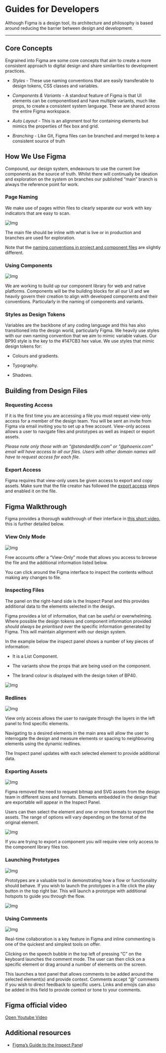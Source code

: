 
# Guides for Developers

Although Figma is a design tool, its architecture and philosophy is based around reducing the barrier between design and development.

---

## Core Concepts

Engrained into Figma are some core concepts that aim to create a more consistent approach to digital design and share similarities to development practices.

- *Styles* - These use naming conventions that are easily transferable to design tokens, CSS classes and variables.

- *Components & Variants* - A standout feature of Figma is that UI elements can be componentised and have multiple variants, much like props, to create a consistent system language. These are shared across the entire Figma workspace.

- *Auto Layout* - This is an alignment tool for containing elements but mimics the properties of flex box and grid.

- *Branching* - Like Git, Figma files can be branched and merged to keep a consistent source of truth

## How We Use Figma

Compound, our design system, endeavours to use the current live components as the source of truth. Whilst there will continually be ideation and exploration on the system on branches our published “main” branch is always the reference point for work.

### Page Naming

We make use of pages within files to clearly separate our work with key indicators that are easy to scan.

![Img](https://studio-assets.supernova.io/design-systems/16150/17516d1c-4a3d-4117-b19e-be19d484704d.png?Expires=1977609600&Policy=eyJTdGF0ZW1lbnQiOlt7IlJlc291cmNlIjoiaHR0cHM6Ly9zdHVkaW8tYXNzZXRzLnN1cGVybm92YS5pby9kZXNpZ24tc3lzdGVtcy8xNjE1MC8xNzUxNmQxYy00YTNkLTQxMTctYjE5ZS1iZTE5ZDQ4NDcwNGQucG5nIiwiQ29uZGl0aW9uIjp7IkRhdGVMZXNzVGhhbiI6eyJBV1M6RXBvY2hUaW1lIjoxOTc3NjA5NjAwfX19XX0_&Signature=ZasN0-B9Iw-ksE9ID6qcdYm1qE7n7~kP9kyedggeNNfvZjhmg9orDV~PsSj5B~nbFRITzJZAsbX5BCkJU5bEtC56xqRa7RV~f3WGht6sHJKHFWwjOEn36IN~TWcjUlvdhYSsf3upYDNib0XSJOhVdZcVZuogONzsn-llZeU2hQihuFn~ikPU-2SRIZFQLW1hJWbjrZp3bvftb~MGn-dvbBH7XMm6LFksmounTGAHV-nPNCejlqFI0d2DGOFB~P7kkLX2ZnoqeLWt~B~M19g2TScKRJ8RPPjOfH3mM2Aho2uwtJO9th7zVtvE02X1J04UglEjVkVSPywXg3lqqQTZdQ__&Key-Pair-Id=APKAJGK34LCCAUR7N6LA)

The main file should be inline with what is live or in production and branches are used for exploration.

Note that the [naming conventions in project and component files](https://www.notion.so/Setup-Structure-6100e77469de47638d91056beced11cf) are slightly different.

### Using Components

![Img](https://studio-assets.supernova.io/design-systems/16150/e6daef74-c215-4cdb-a7bb-dedb02780f61.png?Expires=1977609600&Policy=eyJTdGF0ZW1lbnQiOlt7IlJlc291cmNlIjoiaHR0cHM6Ly9zdHVkaW8tYXNzZXRzLnN1cGVybm92YS5pby9kZXNpZ24tc3lzdGVtcy8xNjE1MC9lNmRhZWY3NC1jMjE1LTRjZGItYTdiYi1kZWRiMDI3ODBmNjEucG5nIiwiQ29uZGl0aW9uIjp7IkRhdGVMZXNzVGhhbiI6eyJBV1M6RXBvY2hUaW1lIjoxOTc3NjA5NjAwfX19XX0_&Signature=ReAgZcCD-4nFoLDF7NheaSteCTVPVr42qQA0j2tgUGo55rjAOtvhZRePxowc1wZy2jRxRyVCTonhJ6wYh0ysGWdX3tMrqjOc92pZGyigVQLDEofLP3nWDNpY8D1tD9Jh1BcLYohSMIyGW9IyHy9pc0hnzzBosOSIhFc3suPWelvHWn6rUlRZA81z-BcEecCs755eGevTjCnsUQg6gw~5hM-01Q00loDJR~46wEgIL85xnmCGe~jv1VD1VsTyNhmYGRHbEeZujgBt8NyW5O~13gYoKXlXa1zwdELxLxQFtOoIau1KK3KVoHS0EMVHWZtDUW4xi57x80andFIn7jP7rA__&Key-Pair-Id=APKAJGK34LCCAUR7N6LA)

We are working to build up our component library for web and native platforms. Components will be the building blocks for all our UI and we heavily govern their creation to align with developed components and their conventions. Particularly in the naming of components and variants.

### Styles as Design Tokens

Variables are the backbone of any coding language and this has also transitioned into the design world, particularly Figma. We heavily use styles with our own naming convention that we aim to mimic variable values. Our BP90 style is the key to the #147CB3 hex value. We use styles that mimic design tokens for:

- Colours and gradients.

- Typography.

- Shadows.

## Building from Design Files

### Requesting Access

If it is the first time you are accessing a file you must request view-only access for a member of the design team. You will be sent an invite from Figma via email inviting you to set up a free account. View-only access allows a user to navigate files and prototypes as well as inspect or export assets.

*Please note only those with an “@standardlife.com” or "@phoenix.com" email will have access to all our files. Users with other domain names will have to request access for each file.*

### Export Access

Figma requires that view-only users be given access to export and copy assets. Make sure that the file creator has followed the [export access]() steps and enabled it on the file.

## Figma Walkthrough

Figma provides a thorough walkthrough of their interface in [this short video](https://www.youtube.com/watch?v=B242nuM3y2s), this is further detailed below.

### View Only Mode

![Img](https://studio-assets.supernova.io/design-systems/16150/d91df952-f3c1-4305-a957-22aee888c1dc.jpg?Expires=1977609600&Policy=eyJTdGF0ZW1lbnQiOlt7IlJlc291cmNlIjoiaHR0cHM6Ly9zdHVkaW8tYXNzZXRzLnN1cGVybm92YS5pby9kZXNpZ24tc3lzdGVtcy8xNjE1MC9kOTFkZjk1Mi1mM2MxLTQzMDUtYTk1Ny0yMmFlZTg4OGMxZGMuanBnIiwiQ29uZGl0aW9uIjp7IkRhdGVMZXNzVGhhbiI6eyJBV1M6RXBvY2hUaW1lIjoxOTc3NjA5NjAwfX19XX0_&Signature=nAe8jGS~uIH71ka6cOddZeZLy5amzS9mFhb~6Wzm4Xdt5sTX0sIMAXRnWwYzhCNATu6lDonrid196XLPGLz2HpDGf99kC0HWKFblzzftYAOkIpOp4us1uUsvPdPRB1Cxp7cBaGbdwid6sqrp9awXvuYkv2jYnGA~QE77H~h-9tu~KADCORvJR27aeB7E4cxn2tKzbrMl2uEeeFeRJu5y5ZqK5M02Y9VwAs413yd1j2a7BLwD8ot0k8LpbPkishq-lkfolutbA6bVg6SKuIbqaZSGRg9P~V23ftLGG0ACBW16weOI82x7oSrrqiZ-0bqfifzE2KD8WDv21lZAzfnt6Q__&Key-Pair-Id=APKAJGK34LCCAUR7N6LA)

Free accounts offer a “View-Only” mode that allows you access to browse the file and the additional information listed below.

You can click around the Figma interface to inspect the contents without making any changes to file.

### Inspecting Files

The panel on the right-hand side is the Inspect Panel and this provides additional data to the elements selected in the design.

Figma provides a lot of information, that can be useful or overwhelming. Where possible the design tokens and component information provided *should always be prioritised* over the specific information generated by Figma. This will maintain alignment with our design system.

In the example below the inspect panel shows a number of key pieces of information:

- It is a List Component.

- The variants show the props that are being used on the component.

- The brand colour is displayed with the design token of BP40.

![Img](https://studio-assets.supernova.io/design-systems/16150/c574df5e-cb70-4c53-858c-8d722e9d29e8.jpg?Expires=1977609600&Policy=eyJTdGF0ZW1lbnQiOlt7IlJlc291cmNlIjoiaHR0cHM6Ly9zdHVkaW8tYXNzZXRzLnN1cGVybm92YS5pby9kZXNpZ24tc3lzdGVtcy8xNjE1MC9jNTc0ZGY1ZS1jYjcwLTRjNTMtODU4Yy04ZDcyMmU5ZDI5ZTguanBnIiwiQ29uZGl0aW9uIjp7IkRhdGVMZXNzVGhhbiI6eyJBV1M6RXBvY2hUaW1lIjoxOTc3NjA5NjAwfX19XX0_&Signature=aRvWL7AC~xXC2g6iswKeD0bi3sXobmcsjaWvRSyN4cR7DdzHz~CJfEKly~7lxEY14bflZfGTpKP-avpR6lEac-q6LMKHj1LTclKjVg32ug4RNM8t5FVVgGHVsvn3KhvIkk25kl7Zt7Lr98911E6YmmNCwvT6iBI6Ktnif7jUbKAxWJDV5uXW-Y1oDMljwWQrq4~9ipbC2Yh-SYFTNaiu0u6N2nJ8DmMEjC93h-~Inoxm9Z9ifvD45qakEc7-8YNL1U~eXw3~gZoku9jxqcEj1g4RlzQ3KAmefgN2ujsRtcghXNYSzip6L0lDoHedJpFxDJ6c6Dlf9U3iaFf0abmGKw__&Key-Pair-Id=APKAJGK34LCCAUR7N6LA)

### Redlines

![Img](https://studio-assets.supernova.io/design-systems/16150/8c97eb44-7985-4162-808d-da04ba36e322.jpg?Expires=1977609600&Policy=eyJTdGF0ZW1lbnQiOlt7IlJlc291cmNlIjoiaHR0cHM6Ly9zdHVkaW8tYXNzZXRzLnN1cGVybm92YS5pby9kZXNpZ24tc3lzdGVtcy8xNjE1MC84Yzk3ZWI0NC03OTg1LTQxNjItODA4ZC1kYTA0YmEzNmUzMjIuanBnIiwiQ29uZGl0aW9uIjp7IkRhdGVMZXNzVGhhbiI6eyJBV1M6RXBvY2hUaW1lIjoxOTc3NjA5NjAwfX19XX0_&Signature=HfG7RoswauToabQK17fXRerZw5ncBscx8OlxlUVA2lv9-d2av5J4vyZiUdkeTpalbklT4FVq-UZFnZfD7I7IBrPKkNdIiljHtBt5VogVIQpoWaiNSpi6vZvOdmAIOq4HBIyx3W8bFfPESDK3uwic9NSPcZhwTDV9zy~DycV99f3fyobPGgQGlzTVgS59C6-MNWOfvOo7s6789D0vb421WwfaPDnqj8HY4hAxojB5B~ElR4wnFLCMFOS8Fn9VpR-XlzCkVTQLaVgovJxyQkNpU3LVKORv3c2OWyCdR~~VI6DqhAm4gF7p5ollC8BysigRIfPqVPxIPxDz~mzS7KrtQg__&Key-Pair-Id=APKAJGK34LCCAUR7N6LA)

View only access allows the user to navigate through the layers in the left panel to find specific elements.

Navigating to a desired elements in the main area will allow the user to interrogate the design and measure elements or spacing to neighbouring elements using the dynamic redlines.

The Inspect panel updates with each selected element to provide additional data.

### Exporting Assets

![Img](https://studio-assets.supernova.io/design-systems/16150/4718ad5a-5a7d-4fc7-8e54-7159f837aa1c.jpg?Expires=1977609600&Policy=eyJTdGF0ZW1lbnQiOlt7IlJlc291cmNlIjoiaHR0cHM6Ly9zdHVkaW8tYXNzZXRzLnN1cGVybm92YS5pby9kZXNpZ24tc3lzdGVtcy8xNjE1MC80NzE4YWQ1YS01YTdkLTRmYzctOGU1NC03MTU5ZjgzN2FhMWMuanBnIiwiQ29uZGl0aW9uIjp7IkRhdGVMZXNzVGhhbiI6eyJBV1M6RXBvY2hUaW1lIjoxOTc3NjA5NjAwfX19XX0_&Signature=Rba9u23P~3Fpolbt79uc3fin7PXjJRDkMtxJ4cqpLaN7znzHwMKuHef5aR5T4ju-p9sAlEeJwX-4bcfiBpWtFql5vl0LfgjY2sahxWjtUlWKz6AjpEwwlFnC-P7kdJW0t0q-qX69c8WfD0AygADRXMhKTjDp15o857LIB3G~iVopnIZXYeUqodJiZ6yJ8v0-v2KGyovTI9fkDXaxKHgjqq9~3MY-31sTFcEJSClHuQhbqxS6OpiFU9Ua8RXgZWPI6AWACo-67IqecuCqmCm5X9IZHUP9CEZWlRooyoTEI2bkj5cX6xLXbDaOXGV0zXU1Duh1g-K2fi34x69xCdsNwQ__&Key-Pair-Id=APKAJGK34LCCAUR7N6LA)

Figma removed the need to request bitmap and SVG assets from the design team in different sizes and formats. Elements embedded in the design that are exportable will appear in the Inspect Panel.

Users can then select the element and one or more formats to export the assets. The range of options will vary depending on the format of the original element.

![Img](https://studio-assets.supernova.io/design-systems/16150/3e27eac8-5d21-4321-ba68-1b3a754bee90.jpg?Expires=1977609600&Policy=eyJTdGF0ZW1lbnQiOlt7IlJlc291cmNlIjoiaHR0cHM6Ly9zdHVkaW8tYXNzZXRzLnN1cGVybm92YS5pby9kZXNpZ24tc3lzdGVtcy8xNjE1MC8zZTI3ZWFjOC01ZDIxLTQzMjEtYmE2OC0xYjNhNzU0YmVlOTAuanBnIiwiQ29uZGl0aW9uIjp7IkRhdGVMZXNzVGhhbiI6eyJBV1M6RXBvY2hUaW1lIjoxOTc3NjA5NjAwfX19XX0_&Signature=D1CrezWWBKk2ISSt8NZHTRgMJMn~gv9LP-UFbM6j7sO6C9HLi529hw5LXmEe7zx-992FXDeC0TNLicUvzOaCpPay5EqlWYkN7yb9KIOIaixhRIaw7tYLFI9nHwl4XeXo13~7SL0wOjovZlVJsE--m8YxKwBNiVy85op83djd8UbymriyFGeTdnRzQHSU~M~t9Zd51h8RAJL12QWvlZa58zW47FiBmr5dCr7iKF3wL4xC9D9oMeJtLnKq7hxhdTccdPrvWdHFGO0Yy9zJj8Y2GiCP2rybpZHq67X4Z1tMwYxJEG6xJj8QdtiNDa8TUyVCcudv7UlUZqiymDcvJFDpoA__&Key-Pair-Id=APKAJGK34LCCAUR7N6LA)

If you are trying to export a component you will require view only access to the component library files too.

### Launching Prototypes

![Img](https://studio-assets.supernova.io/design-systems/16150/a73c0f67-1a31-4b82-a150-5e60bfc7c088.jpg?Expires=1977609600&Policy=eyJTdGF0ZW1lbnQiOlt7IlJlc291cmNlIjoiaHR0cHM6Ly9zdHVkaW8tYXNzZXRzLnN1cGVybm92YS5pby9kZXNpZ24tc3lzdGVtcy8xNjE1MC9hNzNjMGY2Ny0xYTMxLTRiODItYTE1MC01ZTYwYmZjN2MwODguanBnIiwiQ29uZGl0aW9uIjp7IkRhdGVMZXNzVGhhbiI6eyJBV1M6RXBvY2hUaW1lIjoxOTc3NjA5NjAwfX19XX0_&Signature=AFn-1oNMgbfVW~4sJOY3uz5AANjpYST69wMwLfbtTvdTJeuXWe3Ha-2cnriKZgpLQwvQ1GhNsWHesZSbZh1hFERPz9pAkA94NwMLskvylEZkAN1fAM2s2prvl--E9mS8o6tDUSrcE9T~6g64OfX~UZqatRGHmwyn~FwrKYrqPflVAy2KLWfzwupkvEwneaWpuULishr~6EdatNW1DlYs8HV83pobc-mxC3j0EL6Vt4TrwnIzbMAAtQvYgJC50J9XCKryXgvjYlt8pktWXP~MDCQQiag78y2e-3jriBdyt8IfvpxcrzstYlxXAemyJ9uBc8R6p-VCSpcmhOX7P64dIw__&Key-Pair-Id=APKAJGK34LCCAUR7N6LA)

Prototypes are a valuable tool in demonstrating how a flow or functionality should behave. If you wish to launch the prototypes in a file click the play button in the top right bar. This will launch a prototype with additional hotspots to guide you through the flow.

![Img](https://studio-assets.supernova.io/design-systems/16150/179747cf-3a04-468b-92d5-84d77b073877.jpg?Expires=1977609600&Policy=eyJTdGF0ZW1lbnQiOlt7IlJlc291cmNlIjoiaHR0cHM6Ly9zdHVkaW8tYXNzZXRzLnN1cGVybm92YS5pby9kZXNpZ24tc3lzdGVtcy8xNjE1MC8xNzk3NDdjZi0zYTA0LTQ2OGItOTJkNS04NGQ3N2IwNzM4NzcuanBnIiwiQ29uZGl0aW9uIjp7IkRhdGVMZXNzVGhhbiI6eyJBV1M6RXBvY2hUaW1lIjoxOTc3NjA5NjAwfX19XX0_&Signature=aWtr8~nLORIqJdJdw2VpQxGyr2-0Dl60T9rqffO1-yHp4iwKoxQz9jJMny2qJX6qxggo7jkP~JY9AUEsVCfHGCDXkJQ7dzTkO4dm4L83AlDwmK7GAtHKGdPkhPxbY2LsHO48HAZGq0-4nF~uNKqIlIPV9tR75tjwK5v9vVdwe3nz2j-9JiulA2709Lr28-P~RoCrO0psDUmkyjTc6irzOu9jJ5y~zqdOgaQV~WHPG8uR4KJEPIRp02p47ufD83TA6J61FD-zgIMVSvZHoGmf3W57ppII9I1syG8osJPYGY4jAXzazb2mFj3VeTkJbtfzlkEXOW-q2bAyjMulc2Trtg__&Key-Pair-Id=APKAJGK34LCCAUR7N6LA)

### Using Comments

![Img](https://studio-assets.supernova.io/design-systems/16150/68d5e81e-5f1a-4d8c-af64-f14713015eec.jpg?Expires=1977609600&Policy=eyJTdGF0ZW1lbnQiOlt7IlJlc291cmNlIjoiaHR0cHM6Ly9zdHVkaW8tYXNzZXRzLnN1cGVybm92YS5pby9kZXNpZ24tc3lzdGVtcy8xNjE1MC82OGQ1ZTgxZS01ZjFhLTRkOGMtYWY2NC1mMTQ3MTMwMTVlZWMuanBnIiwiQ29uZGl0aW9uIjp7IkRhdGVMZXNzVGhhbiI6eyJBV1M6RXBvY2hUaW1lIjoxOTc3NjA5NjAwfX19XX0_&Signature=hvOuP1nxnoe~PGqOejxIqFXvMaSFhz48WMV9klCaIjkX~TMVgXAnZMeef3GLzIpiRBUXWQiYQwbmrVOpS0jIQ3qjAPm2WfHoFRX-a22j4DkubODFQ9eSZYKBULCyaR2E5Xgj-QHQufZjxdKCOxuOmd-O3HHCjkRXV2P~JUP3ssz7vDHEb5NGEgVrZ5wpwSKjJ78lp0wSuTLj8fxQMZO4efp9FBKpNhFGjJ2PrOONNmDLzUx7SsdQRiyJ1qDOIjdPlUw0L58Kxp1ZKxnxaMd8-gIuhWB-piqikiDuhfLM1OV3DoH6yVIZmcATO8g67MBcFCxFMXDAfXS2xyIZa1f6Qg__&Key-Pair-Id=APKAJGK34LCCAUR7N6LA)

Real-time collaboration is a key feature in Figma and inline commenting is one of the quickest and simplest tools on offer.

Clicking on the speech bubble in the top left of pressing “C” on the keyboard launches the comment mode. The user can then click on a specific element or drag around a number of elements on the screen.

This launches a text panel that allows comments to be added around the selected element(s) and provide context. Comments accept “@” comments if you wish to direct feedback to specific users. Links and emojis can also be added in this field to provide context or tone to your comments.

## Figma official video

  
[Open Youtube Video](https://www.youtube.com/embed/B242nuM3y2s)  


## Additional resources

- [Figma’s Guide to the Inspect Pane](https://www.notion.so/Guides-For-Developers-ae44f139b02a40c3b29d0ff78fdb43ad)l